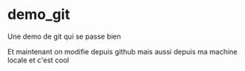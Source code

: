 demo_git
========

Une demo de git qui se passe bien 

Et maintenant on modifie depuis github
mais aussi depuis ma machine locale et c'est cool
